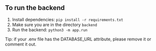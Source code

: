 ## To run the backend

1. Install dependencies: `pip install -r requirements.txt`
2. Make sure you are in the directory `backend`
3. Run the backend: `python3 -m app.run`

Tip: if your .env file has the DATABASE_URL attribute, please remove it or comment it out.
